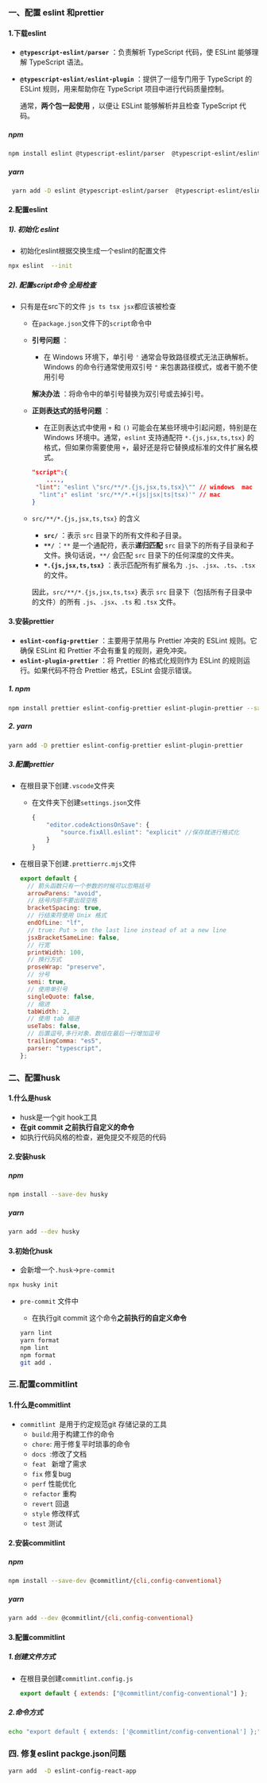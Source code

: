 ### 一、配置 eslint 和prettier

#### 1.下载eslint

- **`@typescript-eslint/parser`** ：负责解析 TypeScript 代码，使 ESLint 能够理解 TypeScript 语法。

- **`@typescript-eslint/eslint-plugin`** ：提供了一组专门用于 TypeScript 的 ESLint 规则，用来帮助你在 TypeScript 项目中进行代码质量控制。

  通常，**两个包一起使用** ，以便让 ESLint 能够解析并且检查 TypeScript 代码。  

#####     npm

```bash [npm]
npm install eslint @typescript-eslint/parser  @typescript-eslint/eslint-plugin --save-dev
```

#####   yarn 

```bash [yarn]
 yarn add -D eslint @typescript-eslint/parser  @typescript-eslint/eslint-plugin 
```

#### 2.配置eslint

#####     1). 初始化 eslint

-  初始化eslint根据交换生成一个eslint的配置文件

```bash [npm]
npx eslint  --init 
```

#####    2). 配置script命令 全局检查

- 只有是在src下的文件 `js ts tsx jsx`都应该被检查

  - 在`package.json`文件下的`script`命令中

  - **引号问题** ：

    - 在 Windows 环境下，单引号 `'` 通常会导致路径模式无法正确解析。Windows 的命令行通常使用双引号 `"` 来包裹路径模式，或者干脆不使用引号

    **解决办法** ：将命令中的单引号替换为双引号或去掉引号。

  - **正则表达式的括号问题** ：

    - 在正则表达式中使用 `+` 和 `()` 可能会在某些环境中引起问题，特别是在 Windows 环境中。通常，`eslint` 支持通配符 `*.{js,jsx,ts,tsx}` 的格式，但如果你需要使用 `+`，最好还是将它替换成标准的文件扩展名模式。

    ```json
    "script":{
        ....,
     "lint": "eslint \"src/**/*.{js,jsx,ts,tsx}\"" // windows  mac
      "lint":" eslint 'src/**/*.+(js|jsx|ts|tsx)'" // mac
    }
    ```

  - `src/**/*.{js,jsx,ts,tsx}` 的含义

    - **`src/`** ：表示 `src` 目录下的所有文件和子目录。
    - **`**/`** ：`**` 是一个通配符，表示**递归匹配** `src` 目录下的所有子目录和子文件。换句话说，`**/` 会匹配 `src` 目录下的任何深度的文件夹。
    - **`*.{js,jsx,ts,tsx}`** ：表示匹配所有扩展名为 `.js`、`.jsx`、`.ts`、`.tsx` 的文件。

    因此，`src/**/*.{js,jsx,ts,tsx}` 表示 `src` 目录下（包括所有子目录中的文件）的所有 `.js`、`.jsx`、`.ts` 和 `.tsx` 文件。

#### 3.安装prettier

- **`eslint-config-prettier`** ：主要用于禁用与 Prettier 冲突的 ESLint 规则。它确保 ESLint 和 Prettier 不会有重复的规则，避免冲突。
- **`eslint-plugin-prettier`** ：将 Prettier 的格式化规则作为 ESLint 的规则运行。如果代码不符合 Prettier 格式，ESLint 会提示错误。

##### 1. npm

```bash [npm]
npm install prettier eslint-config-prettier eslint-plugin-prettier --save-dev
```

##### 2. yarn 

```bash [yarn]
yarn add -D prettier eslint-config-prettier eslint-plugin-prettier 
```

##### 3.配置prettier

- 在根目录下创建`.vscode`文件夹

  - 在文件夹下创建`settings.json`文件

    ```js [settings.json]
    {
        "editor.codeActionsOnSave": {
            "source.fixAll.eslint": "explicit" //保存就进行格式化
        }
    }
    ```

- 在根目录下创建`.prettierrc.mjs`文件

  ```js [.prettierrc.mjs]
  export default {
    // 箭头函数只有一个参数的时候可以忽略括号
    arrowParens: "avoid",
    // 括号内部不要出现空格
    bracketSpacing: true,
    // 行结束符使用 Unix 格式
    endOfLine: "lf",
    // true: Put > on the last line instead of at a new line
    jsxBracketSameLine: false,
    // 行宽
    printWidth: 100,
    // 换行方式
    proseWrap: "preserve",
    // 分号
    semi: true,
    // 使用单引号
    singleQuote: false,
    // 缩进
    tabWidth: 2,
    // 使用 tab 缩进
    useTabs: false,
    // 后置逗号,多行对象、数组在最后一行增加逗号
    trailingComma: "es5",
    parser: "typescript",
  };
  
  ```

  

### 二、配置husk

####  1.什么是husk

- husk是一个git hook工具
- **在git commit 之前执行自定义的命令**
- 如执行代码风格的检查，避免提交不规范的代码

#### 2.安装husk

#####  npm

```bash [npm]
npm install --save-dev husky
```

##### yarn

```bash [yarn]
yarn add --dev husky
```

#### 3.初始化husk

- 会新增一个`.husk`->`pre-commit`

```bash [npm]
npx husky init
```

- `pre-commit` 文件中

  - 在执行git commit 这个命令**之前执行的自定义命令**

  ```bash [npm]
  yarn lint
  yarn format
  npm lint 
  npm format
  git add .
  ```

  

### 三.配置commitlint

#### 1.什么是commitlint

- `commitlint `是用于约定规范git 存储记录的工具
  - `build`:用于构建工作的命令
  - `chore`: 用于修复平时琐事的命令
  - `docs `:修改了文档
  - `feat ` 新增了需求
  - `fix` 修复bug
  - `perf`  性能优化
  - `refactor`  重构
  - `revert`  回退
  - `style`  修改样式
  - `test`  测试

#### 2.安装commitlint

#####   npm

```bash [npm]
npm install --save-dev @commitlint/{cli,config-conventional}
```

##### yarn

```bash [yarn]
yarn add --dev @commitlint/{cli,config-conventional}
```

#### 3.配置commitlint

#####    1.创建文件方式

- 在根目录创建`commitlint.config.js`

  ```js [commitlint.config.js]
  export default { extends: ["@commitlint/config-conventional"] };
  ```

#####    2.命令方式

```bash [npm]
echo "export default { extends: ['@commitlint/config-conventional'] };" > commitlint.config.js
```

### 四. 修复eslint packge.json问题

```bash [yarn]
yarn add  -D eslint-config-react-app
```

